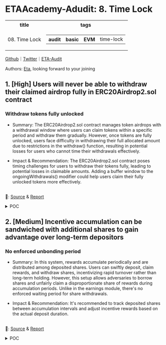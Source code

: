 # ETAAcademy-Adudit: 8. Time Lock

<table>
  <tr>
    <th>title</th>
    <th>tags</th>
  </tr>
  <tr>
    <td>08. Time Lock</td>
    <td>
      <table>
        <tr>
          <th>audit</th>
          <th>basic</th>
          <th>EVM</th>
          <td>time-lock</td>
        </tr>
      </table>
    </td>
  </tr>
</table>

[Github](https://github.com/ETAAcademy)｜[Twitter](https://twitter.com/ETAAcademy)｜[ETA-Audit](https://github.com/ETAAcademy/ETAAcademy-Audit)

Authors: [Eta](https://twitter.com/pwhattie), looking forward to your joining

## 1. [High] Users will never be able to withdraw their claimed airdrop fully in ERC20Airdrop2.sol contract

### Withdraw tokens fully unlocked

- Summary: The ERC20Airdrop2.sol contract manages token airdrops with a withdrawal window where users can claim tokens within a specific period and withdraw them gradually. However, once tokens are fully unlocked, users face difficulty in withdrawing their full allocated amount due to restrictions in the withdraw() function, resulting in potential losses for users who cannot time their withdrawals effectively.

- Impact & Recommendation: The ERC20Airdrop2.sol contract poses timing challenges for users to withdraw their tokens fully, leading to potential losses in claimable amounts. Adding a buffer window to the ongoingWithdrawals() modifier could help users claim their fully unlocked tokens more effectively.

<br> 🐬: [Source](https://code4rena.com/reports/2024-03-taiko#h-03-users-will-never-be-able-to-withdraw-their-claimed-airdrop-fully-in-erc20airdrop2sol-contract) & [Report](https://code4rena.com/reports/2024-03-taiko)

  <details><summary>POC</summary>
 
  ```solidity
    function testAirdropIssue() public {
        vm.warp(uint64(block.timestamp + 11));
        vm.prank(Alice, Alice);
        airdrop2.claim(Alice, 100, merkleProof);
        // Roll 5 days after
        vm.roll(block.number + 200);
        vm.warp(claimEnd + 5 days);
        airdrop2.withdraw(Alice);
        console.log("Alice balance:", token.balanceOf(Alice));
        // Roll 6 days after
        vm.roll(block.number + 200);
        vm.warp(claimEnd + 11 days);
        vm.expectRevert(ERC20Airdrop2.WITHDRAWALS_NOT_ONGOING.selector);
        airdrop2.withdraw(Alice);
    }
  ```
  </details>

## 2. [Medium] Incentive accumulation can be sandwiched with additional shares to gain advantage over long-term depositors

### No enforced unbonding period

- Summary: In this system, rewards accumulate periodically and are distributed among deposited shares. Users can swiftly deposit, claim rewards, and withdraw shares, incentivizing rapid turnover rather than long-term holding. However, this setup allows adversaries to borrow shares and unfairly claim a disproportionate share of rewards during accumulation periods. Unlike in the earnings module, there's no enforced waiting period for share withdrawals.

- Impact & Recommendation: It's recommended to track deposited shares between accumulation intervals and adjust incentive rewards based on the actual deposit duration.

<br> 🐬: [Source](https://code4rena.com/reports/2024-03-acala#m-02-incentive-accumulation-can-be-sandwiched-with-additional-shares-to-gain-advantage-over-long-term-depositors) & [Report](https://code4rena.com/reports/2024-03-acala)

  <details><summary>POC</summary>
 
  ```rust
    diff --git a/src/modules/incentives/src/tests.rs b/src/modules/incentives/src/tests.rs
    index 1370d5b..fa16a08 100644
    --- a/src/modules/incentives/src/tests.rs
    +++ b/src/modules/incentives/src/tests.rs
    @@ -1171,10 +1171,11 @@ fn transfer_reward_and_update_rewards_storage_atomically_when_accumulate_incenti
            assert_eq!(TokensModule::free_balance(AUSD, &VAULT::get()), 0);
    
            RewardsModule::add_share(&ALICE::get(), &PoolId::Loans(LDOT), 1);
    +		RewardsModule::add_share(&BOB::get(), &PoolId::Loans(LDOT), 1);
            assert_eq!(
                RewardsModule::pool_infos(PoolId::Loans(LDOT)),
                PoolInfo {
    -				total_shares: 1,
    +				total_shares: 2,
                    ..Default::default()
                }
            );
    @@ -1188,7 +1189,7 @@ fn transfer_reward_and_update_rewards_storage_atomically_when_accumulate_incenti
            assert_eq!(
                RewardsModule::pool_infos(PoolId::Loans(LDOT)),
                PoolInfo {
    -				total_shares: 1,
    +				total_shares: 2,
                    rewards: vec![(ACA, (30, 0)), (AUSD, (90, 0))].into_iter().collect()
                }
            );
    @@ -1202,7 +1203,7 @@ fn transfer_reward_and_update_rewards_storage_atomically_when_accumulate_incenti
            assert_eq!(
                RewardsModule::pool_infos(PoolId::Loans(LDOT)),
                PoolInfo {
    -				total_shares: 1,
    +				total_shares: 2,
                    rewards: vec![(ACA, (60, 0)), (AUSD, (90, 0))].into_iter().collect()
                }
            );
  ```
  </details>
